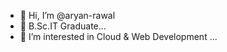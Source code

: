 - 👋 Hi, I’m @aryan-rawal
- 🌱 B.Sc.IT Graduate...
- 👀 I’m interested in Cloud & Web Development ...


<!---
aryan-rawal/aryan-rawal is a ✨ special ✨ repository because its `README.md` (this file) appears on your GitHub profile.
You can click the Preview link to take a look at your changes.
--->
